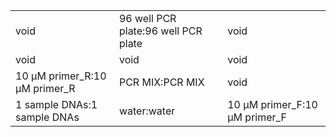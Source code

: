 ||||
|----|----|----|
|void|96 well PCR plate:96 well PCR plate|void|
|void|void|void|
|10 μM primer_R:10 μM primer_R|PCR MIX:PCR MIX|void|
|1 sample DNAs:1 sample DNAs|water:water|10 μM primer_F:10 μM primer_F|

